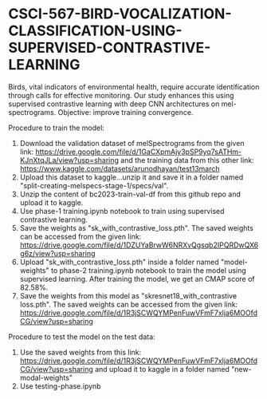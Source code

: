 # CSCI-567-BIRD-VOCALIZATION-CLASSIFICATION-USING-SUPERVISED-CONTRASTIVE-LEARNING
Birds, vital indicators of environmental health, require accurate identification through calls for effective monitoring. Our study enhances this using supervised contrastive learning with deep CNN architectures on mel-spectrograms. Objective: improve training convergence.

Procedure to train the model:
1. Download the validation dataset of melSpectrograms from the given link: https://drive.google.com/file/d/1GaCXpmAjy3pSP9yq7sATHm-KJnXtqJLa/view?usp=sharing and the training data from this other link: https://www.kaggle.com/datasets/arunodhayan/test13march
2. Upload this dataset to kaggle...unzip it and save it in a folder named "split-creating-melspecs-stage-1/specs/val".
3. Unzip the content of bc2023-train-val-df from this github repo and upload it to kaggle.
4. Use phase-1 training.ipynb notebook to train using supervised contrastive learning.
5. Save the weights as "sk_with_contrastive_loss.pth". The saved weights can be accessed from the given link:
   https://drive.google.com/file/d/1DZUYaBrwW6NRXvQgsqb2IPQRDwQX6g6z/view?usp=sharing  
6. Upload "sk_with_contrastive_loss.pth" inside a folder named "model-weights" to phase-2 training.ipynb notebook to train the model using supervised learning. After training the model, we get an CMAP score of 82.58%. 
7. Save the weights from this model as "skresnet18_with_contrastive loss.pth". The saved weights can be accessed from the given link:
   https://drive.google.com/file/d/1R3jSCWQYMPenFuwVFmF7xlja6MOOfdCG/view?usp=sharing

Procedure to test the model on the test data:
1. Use the saved weights from this link: https://drive.google.com/file/d/1R3jSCWQYMPenFuwVFmF7xlja6MOOfdCG/view?usp=sharing
   and upload it to kaggle in a folder named "new-modal-weights"
2. Use testing-phase.ipynb 
